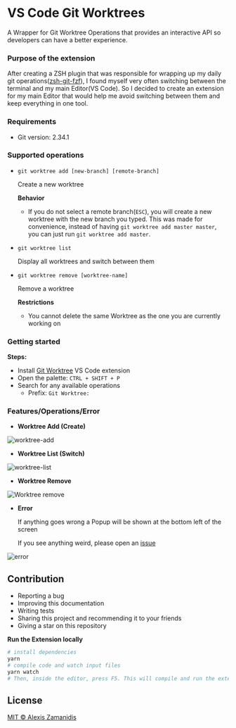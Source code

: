 # VS Code Git Worktrees

A Wrapper for Git Worktree Operations that provides an interactive API so developers can have a better experience.

### Purpose of the extension

After creating a ZSH plugin that was responsible for wrapping up my daily git operations([zsh-git-fzf](https://github.com/alexiszamanidis/zsh-git-fzf)), I found myself very often switching between the terminal and my main Editor(VS Code). So I decided to create an extension for my main Editor that would help me avoid switching between them and keep everything in one tool.

### Requirements

-   Git version: 2.34.1

### Supported operations

-   `git worktree add [new-branch] [remote-branch]`

    Create a new worktree

    **Behavior**

    -   If you do not select a remote branch(`ESC`), you will create a new worktree with the new branch you typed. This was made for convenience, instead of having `git worktree add master master`, you can just run `git worktree add master`.

-   `git worktree list`

    Display all worktrees and switch between them

-   `git worktree remove [worktree-name]`

    Remove a worktree

    **Restrictions**

    -   You cannot delete the same Worktree as the one you are currently working on

### Getting started

**Steps:**

-   Install [Git Worktree](https://marketplace.visualstudio.com/items?itemName=GitWorktrees.git-worktrees) VS Code extension
-   Open the palette: `CTRL + SHIFT + P`
-   Search for any available operations
    -   Prefix: `Git Worktree: `

### Features/Operations/Error

-   **Worktree Add (Create)**

![worktree-add](https://user-images.githubusercontent.com/48658768/166140848-f58e7cd6-17c1-4ed6-a29f-2295518b39da.gif)

-   **Worktree List (Switch)**

![worktree-list](https://user-images.githubusercontent.com/48658768/157105330-6db6ecae-75b4-4b0b-9fe8-4762ef389931.gif)

-   **Worktree Remove**

![Worktree remove](https://user-images.githubusercontent.com/48658768/160238740-e9e5dc1a-4c45-4d66-a6c1-4a8ae73d412d.gif)

-   **Error**

    If anything goes wrong a Popup will be shown at the bottom left of the screen

    If you see anything weird, please open an [issue](https://github.com/alexiszamanidis/vscode-git-worktrees/issues)

![error](https://user-images.githubusercontent.com/48658768/160239217-c915cf20-9e03-49cb-be3b-9a4b691cf189.gif)

## Contribution

-   Reporting a bug
-   Improving this documentation
-   Writing tests
-   Sharing this project and recommending it to your friends
-   Giving a star on this repository

**Run the Extension locally**

```bash
# install dependencies
yarn
# compile code and watch input files
yarn watch
# Then, inside the editor, press F5. This will compile and run the extension in a new Extension Development Host window.
```

## License

[MIT © Alexis Zamanidis](https://github.com/alexiszamanidis/vscode-git-worktrees/blob/master/LICENSE)
